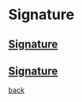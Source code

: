 # Signature
## [Signature](https://qqiumax.github.io/signature/GPGsign.txt.gpg)
## [Signature](https://qqiumax.github.io/signature/GPG-Public-key.txt)
[back](https://qqiumax.github.io/home/)